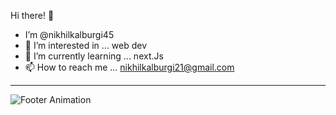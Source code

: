 Hi there! 👋
-  I’m @nikhilkalburgi45
- 👀 I’m interested in ... web dev
- 🌱 I’m currently learning ... next.Js
- 📫 How to reach me ... nikhilkalburgi21@gmail.com

---
![Footer Animation](https://media.giphy.com/media/l3q2XhfQ8oCkm1Ts4/giphy.gif)


